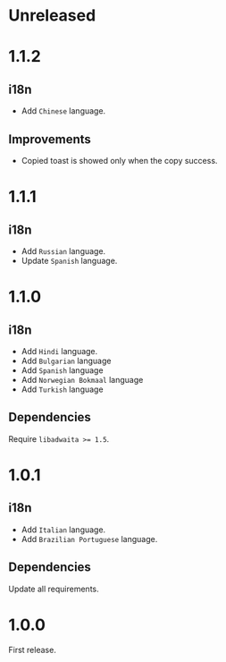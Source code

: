 # Unreleased

# 1.1.2

## i18n

- Add `Chinese` language.

## Improvements

- Copied toast is showed only when the copy success.

# 1.1.1

## i18n

- Add `Russian` language.
- Update `Spanish` language.

# 1.1.0

## i18n

- Add `Hindi` language.
- Add `Bulgarian` language
- Add `Spanish` language
- Add `Norwegian Bokmaal` language
- Add `Turkish` language

## Dependencies

Require `libadwaita >= 1.5`.

# 1.0.1

## i18n

- Add `Italian` language.
- Add `Brazilian Portuguese` language.

## Dependencies

Update all requirements.

# 1.0.0

First release.
